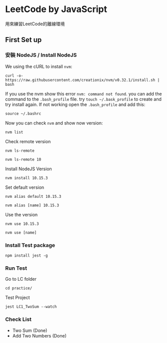 # LeetCode by JavaScript

用來練習LeetCode的離線環境

## First Set up
### 安裝 NodeJS / Install NodeJS
We using the cURL to install `nvm`:
```
curl -o- https://raw.githubusercontent.com/creationix/nvm/v0.32.1/install.sh | bash
```

If you use the nvm show this error `nvm: command not found`. you can add the command to the `.bash_profile` file. try `touch ~/.bask_profile` to create and try install again. If not working open the `.bash_profile` and add this:
```
source ~/.bashrc
```

Now you can check `nvm` and show now version:
```
nvm list
```

Check remote version
```
nvm ls-remote

nvm ls-remote 10
```

Install NodeJS Version
```
nvm install 10.15.3
```

Set default version
```
nvm alias default 10.15.3

nvm alias [name] 10.15.3
```

Use the version
```
nvm use 10.15.3

nvm use [name]
```

### Install Test package
```
npm install jest -g
```

### Run Test
Go to LC folder
```
cd practice/
```

Test Project
```
jest LC1_TwoSum --watch
```

### Check List
- Two Sum (Done)
- Add Two Numbers (Done)